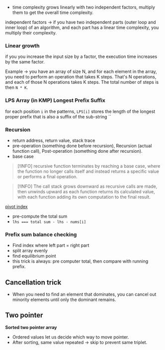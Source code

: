 - time complexity grows linearly with two independent factors, multiply them to get the overall time complexity.

independent factors -> if you have two independent parts (outer loop and inner loop) of an algorithm, and each part has a linear time complexity, you multiply their complexity.

### Linear growth
if you you increase the input size by a factor, the execution time increases by the same factor.

Example -> you have an array of size N, and for each element in the array, you need to perform an operation that takes K steps. That's N operations, and each of those N operations takes K steps. The total number of steps is then `N * K`.

### LPS Array (in KMP) Longest Prefix Suffix
for each position `i` in the patterns, `LPS[i]` stores the length of the longest proper prefix that is also a suffix of the sub-string ``

### Recursion
- return address, return value, stack trace
- pre-operation (something done before recursion), Recursion (actual function call), Post-operation (something done after recursion).
- base case

> [!INFO]
> recursive function terminates by reaching a base case, where the function no longer calls itself and instead returns a specific value or performs a final operation.

> [!INFO]
> The call stack grows downward as recursive calls are made, then unwinds upward as each function returns its calculated value, with each function adding its own computation to the final result.

[pivot index](https://leetcode.com/problems/find-pivot-index/)
- pre-compute the total sum
- `lhs === total sum - lhs - nums[i]`

### Prefix sum balance checking
- Find index where left part = right part
- split array evenly
- find equilibrium point
- this trick is always: pre computer total, then compare with running prefix.

## Cancellation trick
- When you need to find an element that dominates, you can cancel out minority elements until only the dominant remains.

## Two pointer

**Sorted two pointer array**
- Ordered values let us decide which way to move pointer. 
- After sorting, same value repeated → skip to prevent same triplet.